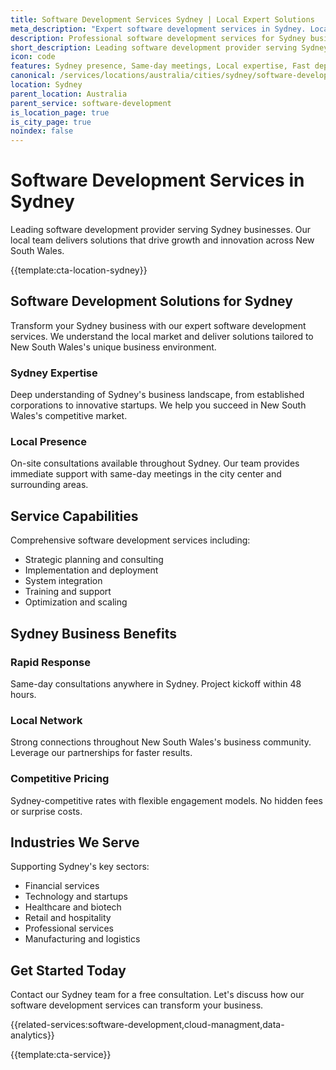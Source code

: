 ```yaml
---
title: Software Development Services Sydney | Local Expert Solutions
meta_description: "Expert software development services in Sydney. Local team, same-day consultations, proven results. Transform your business today."
description: Professional software development services for Sydney businesses
short_description: Leading software development provider serving Sydney and New South Wales.
icon: code
features: Sydney presence, Same-day meetings, Local expertise, Fast deployment, Competitive rates, Proven track record
canonical: /services/locations/australia/cities/sydney/software-development-sydney.html
location: Sydney
parent_location: Australia
parent_service: software-development
is_location_page: true
is_city_page: true
noindex: false
---
```


# Software Development Services in Sydney

Leading software development provider serving Sydney businesses. Our local team delivers solutions that drive growth and innovation across New South Wales.

{{template:cta-location-sydney}}

## Software Development Solutions for Sydney

Transform your Sydney business with our expert software development services. We understand the local market and deliver solutions tailored to New South Wales's unique business environment.

### Sydney Expertise

Deep understanding of Sydney's business landscape, from established corporations to innovative startups. We help you succeed in New South Wales's competitive market.

### Local Presence

On-site consultations available throughout Sydney. Our team provides immediate support with same-day meetings in the city center and surrounding areas.

## Service Capabilities

Comprehensive software development services including:
- Strategic planning and consulting
- Implementation and deployment
- System integration
- Training and support
- Optimization and scaling

## Sydney Business Benefits

### Rapid Response
Same-day consultations anywhere in Sydney. Project kickoff within 48 hours.

### Local Network
Strong connections throughout New South Wales's business community. Leverage our partnerships for faster results.

### Competitive Pricing
Sydney-competitive rates with flexible engagement models. No hidden fees or surprise costs.

## Industries We Serve

Supporting Sydney's key sectors:
- Financial services
- Technology and startups
- Healthcare and biotech
- Retail and hospitality
- Professional services
- Manufacturing and logistics

## Get Started Today

Contact our Sydney team for a free consultation. Let's discuss how our software development services can transform your business.

{{related-services:software-development,cloud-managment,data-analytics}}

{{template:cta-service}}
